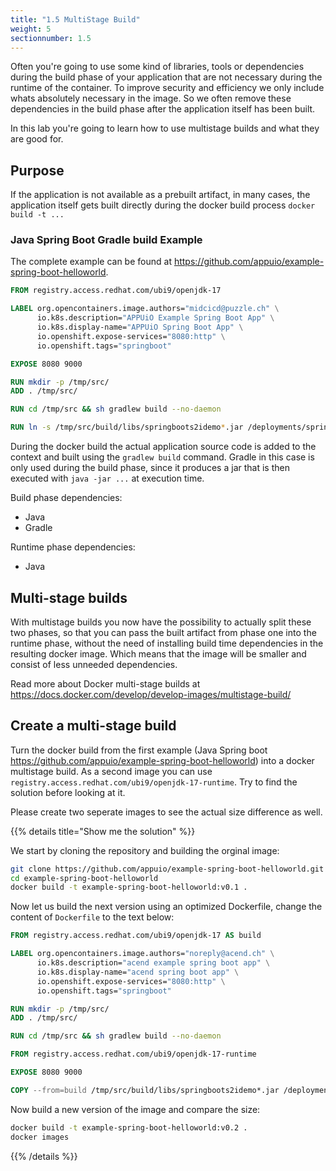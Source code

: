 ```yaml
---
title: "1.5 MultiStage Build"
weight: 5
sectionnumber: 1.5
---
```


Often you're going to use some kind of libraries, tools or dependencies during the build phase of your application that are not necessary during the runtime of the container.
To improve security and efficiency we only include whats absolutely necessary in the image. So we often remove these dependencies in the build phase after the application itself has been built.

In this lab you're going to learn how to use multistage builds and what they are good for.

## Purpose

If the application is not available as a prebuilt artifact, in many cases, the application itself gets built directly during the docker build process `docker build -t ...`

### Java Spring Boot Gradle build Example

The complete example can be found at <https://github.com/appuio/example-spring-boot-helloworld>.

```Dockerfile
FROM registry.access.redhat.com/ubi9/openjdk-17

LABEL org.opencontainers.image.authors="midcicd@puzzle.ch" \
      io.k8s.description="APPUiO Example Spring Boot App" \
      io.k8s.display-name="APPUiO Spring Boot App" \
      io.openshift.expose-services="8080:http" \
      io.openshift.tags="springboot"

EXPOSE 8080 9000

RUN mkdir -p /tmp/src/
ADD . /tmp/src/

RUN cd /tmp/src && sh gradlew build --no-daemon

RUN ln -s /tmp/src/build/libs/springboots2idemo*.jar /deployments/springboots2idemo.jar

```

During the docker build the actual application source code is added to the context and built using the `gradlew build` command.
Gradle in this case is only used during the build phase, since it produces a jar that is then executed with `java -jar ...` at execution time.

Build phase dependencies:

* Java
* Gradle

Runtime phase dependencies:

* Java

## Multi-stage builds

With multistage builds you now have the possibility to actually split these two phases, so that you can pass the built artifact from phase one into the runtime phase, without the need of installing build time dependencies in the resulting docker image. Which means that the image will be smaller and consist of less unneeded dependencies.

Read more about Docker multi-stage builds at <https://docs.docker.com/develop/develop-images/multistage-build/>

## Create a multi-stage build

Turn the docker build from the first example (Java Spring boot <https://github.com/appuio/example-spring-boot-helloworld>) into a docker multistage build.
As a second image you can use `registry.access.redhat.com/ubi9/openjdk-17-runtime`. Try to find the solution before looking at it.

Please create two seperate images to see the actual size difference as well.

{{% details title="Show me the solution" %}}

We start by cloning the repository and building the orginal image:

```bash
git clone https://github.com/appuio/example-spring-boot-helloworld.git
cd example-spring-boot-helloworld
docker build -t example-spring-boot-helloworld:v0.1 .
```

Now let us build the next version using an optimized Dockerfile, change the content of `Dockerfile` to the text below:

```Dockerfile
FROM registry.access.redhat.com/ubi9/openjdk-17 AS build

LABEL org.opencontainers.image.authors="noreply@acend.ch" \
      io.k8s.description="acend example spring boot app" \
      io.k8s.display-name="acend spring boot app" \
      io.openshift.expose-services="8080:http" \
      io.openshift.tags="springboot"

RUN mkdir -p /tmp/src/
ADD . /tmp/src/

RUN cd /tmp/src && sh gradlew build --no-daemon

FROM registry.access.redhat.com/ubi9/openjdk-17-runtime

EXPOSE 8080 9000

COPY --from=build /tmp/src/build/libs/springboots2idemo*.jar /deployments/springboots2idemo.jar
```

Now build a new version of the image and compare the size:

```bash
docker build -t example-spring-boot-helloworld:v0.2 .
docker images
```

{{% /details %}}
